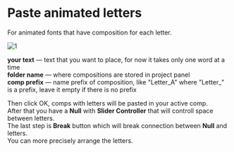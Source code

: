 # Paste animated letters
For animated fonts that have composition for each letter.  

![1](https://user-images.githubusercontent.com/14022216/168339837-92594b06-0508-4d09-a804-243d0789e109.png)



**your text** — text that you want to place, for now it takes only one word at a time  
**folder name** — where compositions are stored in project panel  
**comp prefix** — name prefix of composition, like "Letter_A" where "Letter_" is a prefix, leave it empty if there is no prefix  
  
  
Then click OK, comps with letters will be pasted in your active comp.  
After that you have a **Null** with **Slider Controller** that will controll space between letters.  
The last step is **Break** button which will break connection between **Null** and letters.  
You can more precisely arrange the letters.
